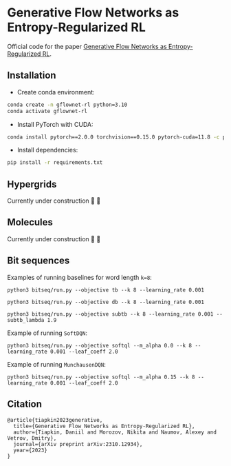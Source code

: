 # Generative Flow Networks as Entropy-Regularized RL

Official code for the paper [Generative Flow Networks as Entropy-Regularized RL](https://arxiv.org/abs/2310.12934).

## Installation

- Create conda environment:

```sh
conda create -n gflownet-rl python=3.10
conda activate gflownet-rl
```

- Install PyTorch with CUDA:

```sh
conda install pytorch==2.0.0 torchvision==0.15.0 pytorch-cuda=11.8 -c pytorch -c nvidia
```

- Install dependencies:

```sh
pip install -r requirements.txt
```

## Hypergrids

Currently under construction 🚧 🔨

## Molecules

Currently under construction 🚧 🔨

## Bit sequences

Examples of running baselines for word length `k=8`:

```
python3 bitseq/run.py --objective tb --k 8 --learning_rate 0.001
```

```
python3 bitseq/run.py --objective db --k 8 --learning_rate 0.001
```

```
python3 bitseq/run.py --objective subtb --k 8 --learning_rate 0.001 --subtb_lambda 1.9
```

Example of running `SoftDQN`:

```
python3 bitseq/run.py --objective softql --m_alpha 0.0 --k 8 --learning_rate 0.001 --leaf_coeff 2.0 
```

Example of running `MunchausenDQN`:

```
python3 bitseq/run.py --objective softql --m_alpha 0.15 --k 8 --learning_rate 0.001 --leaf_coeff 2.0 
```

## Citation

```
@article{tiapkin2023generative,
  title={Generative Flow Networks as Entropy-Regularized RL},
  author={Tiapkin, Daniil and Morozov, Nikita and Naumov, Alexey and Vetrov, Dmitry},
  journal={arXiv preprint arXiv:2310.12934},
  year={2023}
}
```
